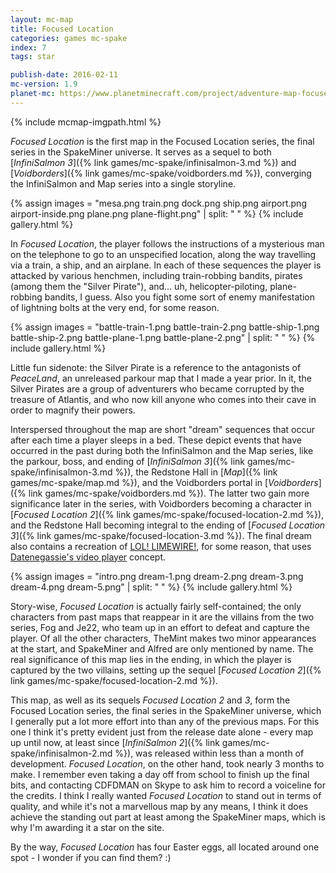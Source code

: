 ```yaml
---
layout: mc-map
title: Focused Location
categories: games mc-spake
index: 7
tags: star

publish-date: 2016-02-11
mc-version: 1.9
planet-mc: https://www.planetminecraft.com/project/adventure-map-focused-location/
---
```


{% include mcmap-imgpath.html %}

*Focused Location* is the first map in the Focused Location series, the final series in the SpakeMiner universe. It serves as a sequel to both [*InfiniSalmon 3*]({% link games/mc-spake/infinisalmon-3.md %}) and [*Voidborders*]({% link games/mc-spake/voidborders.md %}), converging the InfiniSalmon and Map series into a single storyline.

{% assign images = "mesa.png train.png dock.png ship.png airport.png airport-inside.png plane.png plane-flight.png" | split: " " %}
{% include gallery.html %}

In *Focused Location*, the player follows the instructions of a mysterious man on the telephone to go to an unspecified location, along the way travelling via a train, a ship, and an airplane. In each of these sequences the player is attacked by various henchmen, including train-robbing bandits, pirates (among them the "Silver Pirate"), and... uh, helicopter-piloting, plane-robbing bandits, I guess. Also you fight some sort of enemy manifestation of lightning bolts at the very end, for some reason.

{% assign images = "battle-train-1.png battle-train-2.png battle-ship-1.png battle-ship-2.png battle-plane-1.png battle-plane-2.png" | split: " " %}
{% include gallery.html %}

Little fun sidenote: the Silver Pirate is a reference to the antagonists of *PeaceLand*, an unreleased parkour map that I made a year prior. In it, the Silver Pirates are a group of adventurers who became corrupted by the treasure of Atlantis, and who now kill anyone who comes into their cave in order to magnify their powers.

Interspersed throughout the map are short "dream" sequences that occur after each time a player sleeps in a bed. These depict events that have occurred in the past during both the InfiniSalmon and the Map series, like the parkour, boss, and ending of [*InfiniSalmon 3*]({% link games/mc-spake/infinisalmon-3.md %}), the Redstone Hall in [*Map*]({% link games/mc-spake/map.md %}), and the Voidborders portal in [*Voidborders*]({% link games/mc-spake/voidborders.md %}). The latter two gain more significance later in the series, with Voidborders becoming a character in [*Focused Location 2*]({% link games/mc-spake/focused-location-2.md %}), and the Redstone Hall becoming integral to the ending of [*Focused Location 3*]({% link games/mc-spake/focused-location-3.md %}). The final dream also contains a recreation of [LOL! LIMEWIRE!](https://www.youtube.com/watch?v=Th6PW5VwDFI), for some reason, that uses [Datenegassie's video player](https://www.youtube.com/watch?v=pgnCC0DejUQ) concept.

{% assign images = "intro.png dream-1.png dream-2.png dream-3.png dream-4.png dream-5.png" | split: " " %}
{% include gallery.html %}

Story-wise, *Focused Location* is actually fairly self-contained; the only characters from past maps that reappear in it are the villains from the two series, Fog and Je22, who team up in an effort to defeat and capture the player. Of all the other characters, TheMint makes two minor appearances at the start, and SpakeMiner and Alfred are only mentioned by name. The real significance of this map lies in the ending, in which the player is captured by the two villains, setting up the sequel [*Focused Location 2*]({% link games/mc-spake/focused-location-2.md %}).

This map, as well as its sequels *Focused Location 2* and *3*, form the Focused Location series, the final series in the SpakeMiner universe, which I generally put a lot more effort into than any of the previous maps. For this one I think it's pretty evident just from the release date alone - every map up until now, at least since [*InfiniSalmon 2*]({% link games/mc-spake/infinisalmon-2.md %}), was released within less than a month of development. *Focused Location*, on the other hand, took nearly 3 months to make. I remember even taking a day off from school to finish up the final bits, and contacting CDFDMAN on Skype to ask him to record a voiceline for the credits. I think I really wanted *Focused Location* to stand out in terms of quality, and while it's not a marvellous map by any means, I think it does achieve the standing out part at least among the SpakeMiner maps, which is why I'm awarding it a star on the site.

By the way, *Focused Location* has four Easter eggs, all located around one spot - I wonder if you can find them? :)